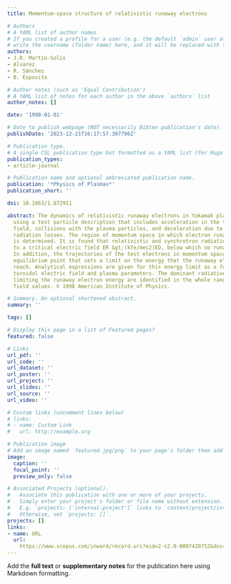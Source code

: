 ```yaml
---
title: Momentum-space structure of relativistic runaway electrons

# Authors
# A YAML list of author names
# If you created a profile for a user (e.g. the default `admin` user at `content/authors/admin/`), 
# write the username (folder name) here, and it will be replaced with their full name and linked to their profile.
authors:
- J.R. Martín-Solís
- Alvarez
- R. Sánchez
- B. Esposito

# Author notes (such as 'Equal Contribution')
# A YAML list of notes for each author in the above `authors` list
author_notes: []

date: '1998-01-01'

# Date to publish webpage (NOT necessarily Bibtex publication's date).
publishDate: '2023-12-21T16:17:57.307796Z'

# Publication type.
# A single CSL publication type but formatted as a YAML list (for Hugo requirements).
publication_types:
- article-journal

# Publication name and optional abbreviated publication name.
publication: '*Physics of Plasmas*'
publication_short: ''

doi: 10.1063/1.872911

abstract: The dynamics of relativistic runaway electrons in tokamak plasmas is analyzed
  using a test particle description that includes acceleration in the toroidal electric
  field, collisions with the plasma particles, and deceleration due to synchrotron
  radiation losses. The region of momentum space in which electron runaway takes place
  is determined. It is found that relativistic and synchrotron radiation effects lead
  to a critical electric field ER &gt;(kTe/mec2)ED, below which no runaways are generated.
  In addition, the trajectories of the test electrons in momentum space show a stable
  equilibrium point that sets a limit on the energy that the runaway electrons can
  reach. Analytical expressions are given for this energy limit as a function of the
  toroidal electric field and plasma parameters. The dominant radiative mechanisms
  limiting the runaway electron energy are identified in the whole range of electric
  field values. © 1998 American Institute of Physics.

# Summary. An optional shortened abstract.
summary: ''

tags: []

# Display this page in a list of Featured pages?
featured: false

# Links
url_pdf: ''
url_code: ''
url_dataset: ''
url_poster: ''
url_project: ''
url_slides: ''
url_source: ''
url_video: ''

# Custom links (uncomment lines below)
# links:
# - name: Custom Link
#   url: http://example.org

# Publication image
# Add an image named `featured.jpg/png` to your page's folder then add a caption below.
image:
  caption: ''
  focal_point: ''
  preview_only: false

# Associated Projects (optional).
#   Associate this publication with one or more of your projects.
#   Simply enter your project's folder or file name without extension.
#   E.g. `projects: ['internal-project']` links to `content/project/internal-project/index.md`.
#   Otherwise, set `projects: []`.
projects: []
links:
- name: URL
  url: 
    https://www.scopus.com/inward/record.uri?eid=2-s2.0-0007420752&doi=10.1063%2f1.872911&partnerID=40&md5=3e4fc762225012213e6a59260471ccad
---
```


Add the **full text** or **supplementary notes** for the publication here using Markdown formatting.
